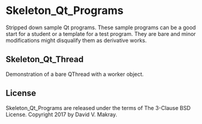 # Skeleton_Qt_Programs

Stripped down sample Qt programs. These sample programs can be a good start for a student or a template for a test program. They are bare and minor modifications might disqualify them as derivative works.

## Skeleton_Qt_Thread

Demonstration of a bare QThread with a worker object.

## License

Skeleton_Qt_Programs are released under the terms of The 3-Clause BSD License. Copyright 2017 by David V. Makray.
